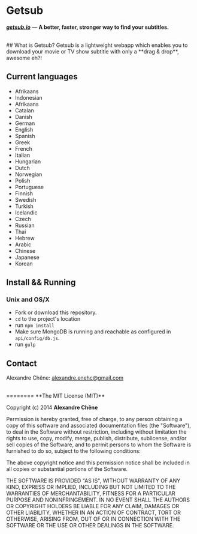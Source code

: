 # Getsub
***[getsub.io](http://getsub.io/ "getsub")*** — **A better, faster, stronger way to find your subtitles.**

<br>
## What is Getsub?
Getsub is a lightweight webapp which enables you to download your movie or TV show subtitle with only a **drag & drop**, awesome eh?!

## Current languages

 - Afrikaans
 - Indonesian
 - Afrikaans
 - Catalan
 - Danish
 - German
 - English
 - Spanish
 - Greek
 - French
 - Italian
 - Hungarian
 - Dutch
 - Norwegian
 - Polish
 - Portuguese
 - Finnish
 - Swedish
 - Turkish
 - Icelandic
 - Czech
 - Russian
 - Thai
 - Hebrew
 - Arabic
 - Chinese
 - Japanese
 - Korean


## Install && Running
### Unix and OS/X
- Fork or download this repository.
- `cd` to the project's location
- run `npm install`
- Make sure MongoDB is running and reachable as configured in `api/config/db.js`.
- run `gulp`

## Contact
Alexandre Chêne: alexandre.enehc@gmail.com

<br>
========
**The MIT License (MIT)**

Copyright (c) 2014 **Alexandre Chêne**

Permission is hereby granted, free of charge, to any person obtaining a copy
of this software and associated documentation files (the "Software"), to deal
in the Software without restriction, including without limitation the rights
to use, copy, modify, merge, publish, distribute, sublicense, and/or sell
copies of the Software, and to permit persons to whom the Software is
furnished to do so, subject to the following conditions:

The above copyright notice and this permission notice shall be included in all
copies or substantial portions of the Software.

THE SOFTWARE IS PROVIDED "AS IS", WITHOUT WARRANTY OF ANY KIND, EXPRESS OR
IMPLIED, INCLUDING BUT NOT LIMITED TO THE WARRANTIES OF MERCHANTABILITY,
FITNESS FOR A PARTICULAR PURPOSE AND NONINFRINGEMENT. IN NO EVENT SHALL THE
AUTHORS OR COPYRIGHT HOLDERS BE LIABLE FOR ANY CLAIM, DAMAGES OR OTHER
LIABILITY, WHETHER IN AN ACTION OF CONTRACT, TORT OR OTHERWISE, ARISING FROM,
OUT OF OR IN CONNECTION WITH THE SOFTWARE OR THE USE OR OTHER DEALINGS IN THE
SOFTWARE.
